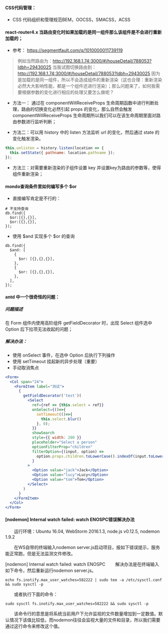 #### CSS代码管理：
- CSS 代码组织和管理规范BEM，OOCSS，SMACSS，ACSS

#### react-router4.x 当路由变化时如果加载的是同一组件那么该组件是不会进行重新加载的；
- 参考： https://segmentfault.com/q/1010000011739119
> 例如当然路由为：http://192.168.1.74:3000/#/houseDetail/788053?ldbh=29430025
当我试图切换路由到：http://192.168.1.74:3000/#/houseDetail/788053?ldbh=29430025 因为是加载的是同一组件，所以不会造成组件的重新渲染（这也合理：重新渲染必然大大影响性能，都是一个组件还进行渲染）；那么问题来了，如何我需要根据参数的变化进行相应的处理又要怎么做呢？

- 方法一：
  通过在 componentWillReceiveProps 生命周期函数中进行判断处理，路由的切换变化必然引起 props 的变化，那么自然会触发 componentWillReceiveProps 生命周期所以我们可以在该生命周期里面对路由参数进行监听判断；

- 方法二：可以用 history 中的 listen 方法监听 url 的变化，然后通过 state 的变化触发渲染。

```js
this.unlisten = history.listen(location => {
  this.setState({ pathname: location.pathname });
});
```

- 方法三：对需要重新渲染的子组件设置 key 并设置key为路由的参数等，使得组件重新渲染；

#### mondo查询条件里如何编写多个 $or
- 直接编写肯定是不行的：
```shell
# 不支持查询
db.find({
  $or:[{},{}],
  $or:[{},{}],
});
```

- 使用 $and 实现多个 $or 的查询
```shell
db.find({
  $and: [
    {
      $or: [{},{},{}],
    },
    {
      $or: [{},{},{}],
    },
  ],
});

```
#### antd 中一个很奇怪的问题：
##### 问题描述
  在 Form 组件内使用高阶组件 getFieldDecorator 时，出现 Select 组件选中 Option 后下拉项无法收起的问题；
##### 解决办法： 
- 使用 onSelect 事件，在选中 Option 后执行下列操作
- 使用 setTimeout 挂起新的异步处理（重要）
- 手动取消焦点
```jsx
<Form>
  <Col span="24">
    <FormItem label="测试">
      {
        getFieldDecorator('test')(
          <Select
            ref={ref => {this.select = ref}}
            onSelect={()=>{
              setTimeout(()=>{
                this.select.blur()
              }, 0);
            }}
            showSearch
            style={{ width: 200 }}
            placeholder="Select a person"
            optionFilterProp="children"
            filterOption={(input, option) => 
              option.props.children.toLowerCase().indexOf(input.toLowerCase()) >= 0
            }
          >
            <Option value="jack">Jack</Option>
            <Option value="lucy">Lucy</Option>
            <Option value="tom">Tom</Option>
          </Select>
        )
      }
    </FormItem>
  </Col>
</Form>
```
#### [nodemon] Internal watch failed: watch ENOSPC错误解决办法
　　运行环境：Ubuntu 16.04, WebStorm 2016.1.3, node.js v0.12.5, nodemon 1.9.2

　　在WS自带的终端输入nodemon server.js启动项目，报如下错误提示，服务能正常跑，但是无法监测文件修改。

[nodemon] Internal watch failed: watch ENOSPC
　　解决办法是在终端输入如下命令，然后重新运行nodemon server.js。
```shell
echo fs.inotify.max_user_watches=582222 | sudo tee -a /etc/sysctl.conf && sudo sysctl -p
```
　　或者执行下面的命令：
```shell
sudo sysctl fs.inotify.max_user_watches=582222 && sudo sysctl -p
```
　　该命令行的意思是将系统当前用户下允许监视的文件数量增加到一定数值。默认情况下该值比较低，而nodemon往往会监视大量的文件和目录，所以我们需要通过这行命令来修改这个值。

